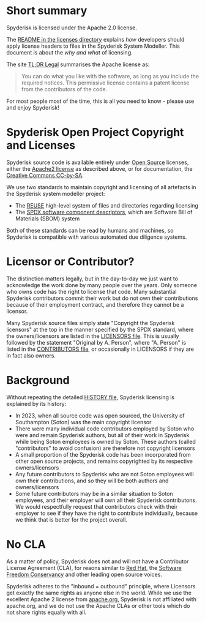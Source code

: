 # Short summary

Spyderisk is licensed under the Apache 2.0 license.

The [README in the licenses directory](./LICENSES/README.md) explains *how* developers should apply
license headers to files in the Spyderisk System Modeller. This document is about the *why and what* of licensing.

The site [TL;DR Legal](https://www.tldrlegal.com/license/apache-license-2-0-apache-2-0)
summarises the Apache license as:
> You can do what you like with the software, as long as you include the required notices.
> This permissive license contains a patent license from the contributors of the code.

For most people most of the time, this is all you need to know - please use and enjoy Spyderisk!

# Spyderisk Open Project Copyright and Licenses

Spyderisk source code is available entirely under [Open
Source](https://opensource.org/osd) licenses, either the [Apache2
license](./LICENSES/APACHE-2.0.txt) as described above, or 
for documentation, the [Creative Commons CC-by-SA](./LICENSES/CREATIVE-COMMONS-BY-SA-4.0.txt).

We use two standards to maintain copyright and licensing of all artefacts in the Spyderisk system modeller project:

* The [REUSE](https://reuse.software/spec/) high-level system of files and directories regarding licensing
* The [SPDX software component descriptors](https://spdx.dev/), which are Software Bill of Materials (SBOM) system

Both of these standards can be read by humans and machines, so Spyderisk is
compatible with various automated due diligence systems.

# Licensor or Contributor?

The distinction matters legally, but in the day-to-day we just want to
acknowledge the work done by many people over the years. Only someone who owns
code has the right to license that code. Many substantial Spyderisk
contributors commit their work but do not own their contributions because of
their employment contract, and therefore they cannot be a licensor. 

Many Spyderisk source files simply state "Copyright the Spyderisk licensors" at
the top in the manner specified by the SPDX standard, where the
owners/licensors are listed in the [LICENSORS file](./LICENSORS.md). This is
usually followed by the statement "Original by A. Person", where "A. Person" is
listed in the [CONTRIBUTORS file](./CONTRIBUTORS.md), or occasionally in 
LICENSORS if they are in fact also owners.

# Background

Without repeating the detailed [HISTORY file](./HISTORY.md), Spyderisk licensing
is explained by its history:

* In 2023, when all source code was open sourced, the University of Southampton (Soton) was the main copyright licensor
* There were many individual code contributors employed by Soton who were and remain Spyderisk authors, but all of their work in Spyderisk while being Soton employees is owned by Soton. These authors (called "contributors" to avoid confusion) are therefore not copyright licensors
* A small proportion of the Spyderisk code has been incorporated from other open source projects, and remains copyrighted by its respective owners/licensors
* Any future contributors to Spyderisk who are not Soton employees will own their contributions, and so they will be both authors and owners/licensors
* Some future contributors may be in a similar situation to Soton employees, and their employer will own all their Spyderisk contributons. We would respectfully request that contributors check with their employer to see if they have the right to contribute individually, because we think that is better for the project overall.

# No CLA

As a matter of policy, Spyderisk does not and will not have a Contributor License Agreement (CLA),
for reaons similar to [Red Hat](https://opensource.com/article/19/2/cla-problems),
the [Software Freedom Conservancy](https://sfconservancy.org/blog/2014/jun/09/do-not-need-cla/) and
other leading open source voices. 

Spyderisk adheres to the "inbound = outbound" principle, where Licensors get
exactly the same rights as anyone else in the world. While we use the excellent
Apache 2 license from [apache.org](https://apache.org), Spyderisk is not
affiliated with apache.org, and we do not use the Apache CLAs or other tools
which do not share rights equally with all.

